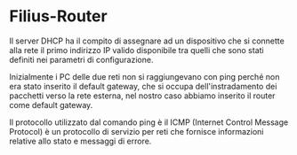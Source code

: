 # Filius-Router

Il server DHCP ha il compito di assegnare ad un dispositivo che si connette alla rete il primo indirizzo IP valido disponibile tra quelli che sono stati definiti nei parametri di configurazione.

Inizialmente i PC delle due reti non si raggiungevano con ping perché non era stato inserito il default gateway, che si occupa dell'instradamento dei pacchetti verso la rete esterna, nel nostro caso abbiamo inserito il router come default gateway.

Il protocollo utilizzato dal comando ping è il ICMP (Internet Control Message Protocol) è un protocollo di servizio per reti che fornisce informazioni relative allo stato e messaggi di errore.
